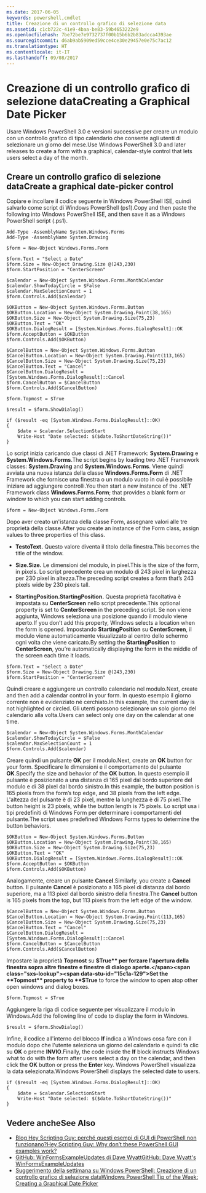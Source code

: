 ```yaml
---
ms.date: 2017-06-05
keywords: powershell,cmdlet
title: Creazione di un controllo grafico di selezione data
ms.assetid: c1cb722c-41e9-4baa-be83-59b4653222e9
ms.openlocfilehash: 7be72be7e9732737f00b15b6b2b83adcca4393ae
ms.sourcegitcommit: d6ab9ab5909ed59cce4ce30e29457e0e75c7ac12
ms.translationtype: HT
ms.contentlocale: it-IT
ms.lasthandoff: 09/08/2017
---
```

# <a name="creating-a-graphical-date-picker"></a><span data-ttu-id="15c1a-103">Creazione di un controllo grafico di selezione data</span><span class="sxs-lookup"><span data-stu-id="15c1a-103">Creating a Graphical Date Picker</span></span>
<span data-ttu-id="15c1a-104">Usare Windows PowerShell 3.0 e versioni successive per creare un modulo con un controllo grafico di tipo calendario che consente agli utenti di selezionare un giorno del mese.</span><span class="sxs-lookup"><span data-stu-id="15c1a-104">Use Windows PowerShell 3.0 and later releases to create a form with a graphical, calendar-style control that lets users select a day of the month.</span></span>

## <a name="create-a-graphical-date-picker-control"></a><span data-ttu-id="15c1a-105">Creare un controllo grafico di selezione data</span><span class="sxs-lookup"><span data-stu-id="15c1a-105">Create a graphical date-picker control</span></span>
<span data-ttu-id="15c1a-106">Copiare e incollare il codice seguente in Windows PowerShell ISE, quindi salvarlo come script di Windows PowerShell (ps1).</span><span class="sxs-lookup"><span data-stu-id="15c1a-106">Copy and then paste the following into Windows PowerShell ISE, and then save it as a Windows PowerShell script (.ps1).</span></span>

```
Add-Type -AssemblyName System.Windows.Forms
Add-Type -AssemblyName System.Drawing

$form = New-Object Windows.Forms.Form 

$form.Text = "Select a Date" 
$form.Size = New-Object Drawing.Size @(243,230) 
$form.StartPosition = "CenterScreen"

$calendar = New-Object System.Windows.Forms.MonthCalendar 
$calendar.ShowTodayCircle = $False
$calendar.MaxSelectionCount = 1
$form.Controls.Add($calendar) 

$OKButton = New-Object System.Windows.Forms.Button
$OKButton.Location = New-Object System.Drawing.Point(38,165)
$OKButton.Size = New-Object System.Drawing.Size(75,23)
$OKButton.Text = "OK"
$OKButton.DialogResult = [System.Windows.Forms.DialogResult]::OK
$form.AcceptButton = $OKButton
$form.Controls.Add($OKButton)

$CancelButton = New-Object System.Windows.Forms.Button
$CancelButton.Location = New-Object System.Drawing.Point(113,165)
$CancelButton.Size = New-Object System.Drawing.Size(75,23)
$CancelButton.Text = "Cancel"
$CancelButton.DialogResult = [System.Windows.Forms.DialogResult]::Cancel
$form.CancelButton = $CancelButton
$form.Controls.Add($CancelButton)

$form.Topmost = $True

$result = $form.ShowDialog() 

if ($result -eq [System.Windows.Forms.DialogResult]::OK)
{
    $date = $calendar.SelectionStart
    Write-Host "Date selected: $($date.ToShortDateString())"
}
```

<span data-ttu-id="15c1a-107">Lo script inizia caricando due classi di .NET Framework: **System.Drawing** e **System.Windows.Forms**.</span><span class="sxs-lookup"><span data-stu-id="15c1a-107">The script begins by loading two .NET Framework classes: **System.Drawing** and **System.Windows.Forms**.</span></span> <span data-ttu-id="15c1a-108">Viene quindi avviata una nuova istanza della classe **Windows.Forms.Form** di .NET Framework che fornisce una finestra o un modulo vuoto in cui è possibile iniziare ad aggiungere controlli.</span><span class="sxs-lookup"><span data-stu-id="15c1a-108">You then start a new instance of the .NET Framework class **Windows.Forms.Form**; that provides a blank form or window to which you can start adding controls.</span></span>

```
$form = New-Object Windows.Forms.Form
```

<span data-ttu-id="15c1a-109">Dopo aver creato un'istanza della classe Form, assegnare valori alle tre proprietà della classe.</span><span class="sxs-lookup"><span data-stu-id="15c1a-109">After you create an instance of the Form class, assign values to three properties of this class.</span></span>

- <span data-ttu-id="15c1a-110">**Testo**</span><span class="sxs-lookup"><span data-stu-id="15c1a-110">**Text.**</span></span> <span data-ttu-id="15c1a-111">Questo valore diventa il titolo della finestra.</span><span class="sxs-lookup"><span data-stu-id="15c1a-111">This becomes the title of the window.</span></span>

- <span data-ttu-id="15c1a-112">**Size.**</span><span class="sxs-lookup"><span data-stu-id="15c1a-112">**Size.**</span></span> <span data-ttu-id="15c1a-113">Le dimensioni del modulo, in pixel.</span><span class="sxs-lookup"><span data-stu-id="15c1a-113">This is the size of the form, in pixels.</span></span> <span data-ttu-id="15c1a-114">Lo script precedente crea un modulo di 243 pixel in larghezza per 230 pixel in altezza.</span><span class="sxs-lookup"><span data-stu-id="15c1a-114">The preceding script creates a form that’s 243 pixels wide by 230 pixels tall.</span></span>

- <span data-ttu-id="15c1a-115">**StartingPosition.**</span><span class="sxs-lookup"><span data-stu-id="15c1a-115">**StartingPosition.**</span></span> <span data-ttu-id="15c1a-116">Questa proprietà facoltativa è impostata su **CenterScreen** nello script precedente.</span><span class="sxs-lookup"><span data-stu-id="15c1a-116">This optional property is set to **CenterScreen** in the preceding script.</span></span> <span data-ttu-id="15c1a-117">Se non viene aggiunta, Windows seleziona una posizione quando il modulo viene aperto.</span><span class="sxs-lookup"><span data-stu-id="15c1a-117">If you don’t add this property, Windows selects a location when the form is opened.</span></span> <span data-ttu-id="15c1a-118">Impostando **StartingPosition** su **CenterScreen**, il modulo viene automaticamente visualizzato al centro dello schermo ogni volta che viene caricato.</span><span class="sxs-lookup"><span data-stu-id="15c1a-118">By setting the **StartingPosition** to **CenterScreen**, you’re automatically displaying the form in the middle of the screen each time it loads.</span></span>

```
$form.Text = "Select a Date" 
$form.Size = New-Object Drawing.Size @(243,230) 
$form.StartPosition = "CenterScreen"
```

<span data-ttu-id="15c1a-119">Quindi creare e aggiungere un controllo calendario nel modulo.</span><span class="sxs-lookup"><span data-stu-id="15c1a-119">Next, create and then add a calendar control in your form.</span></span> <span data-ttu-id="15c1a-120">In questo esempio il giorno corrente non è evidenziato né cerchiato.</span><span class="sxs-lookup"><span data-stu-id="15c1a-120">In this example, the current day is not highlighted or circled.</span></span> <span data-ttu-id="15c1a-121">Gli utenti possono selezionare un solo giorno del calendario alla volta.</span><span class="sxs-lookup"><span data-stu-id="15c1a-121">Users can select only one day on the calendar at one time.</span></span>

```
$calendar = New-Object System.Windows.Forms.MonthCalendar 
$calendar.ShowTodayCircle = $False
$calendar.MaxSelectionCount = 1
$form.Controls.Add($calendar)
```

<span data-ttu-id="15c1a-122">Creare quindi un pulsante **OK** per il modulo.</span><span class="sxs-lookup"><span data-stu-id="15c1a-122">Next, create an **OK** button for your form.</span></span> <span data-ttu-id="15c1a-123">Specificare le dimensioni e il comportamento del pulsante **OK**.</span><span class="sxs-lookup"><span data-stu-id="15c1a-123">Specify the size and behavior of the **OK** button.</span></span> <span data-ttu-id="15c1a-124">In questo esempio il pulsante è posizionato a una distanza di 165 pixel dal bordo superiore del modulo e di 38 pixel dal bordo sinistro.</span><span class="sxs-lookup"><span data-stu-id="15c1a-124">In this example, the button position is 165 pixels from the form’s top edge, and 38 pixels from the left edge.</span></span> <span data-ttu-id="15c1a-125">L'altezza del pulsante è di 23 pixel, mentre la lunghezza è di 75 pixel.</span><span class="sxs-lookup"><span data-stu-id="15c1a-125">The button height is 23 pixels, while the button length is 75 pixels.</span></span> <span data-ttu-id="15c1a-126">Lo script usa i tipi predefiniti di Windows Form per determinare i comportamenti del pulsante.</span><span class="sxs-lookup"><span data-stu-id="15c1a-126">The script uses predefined Windows Forms types to determine the button behaviors.</span></span>

```
$OKButton = New-Object System.Windows.Forms.Button
$OKButton.Location = New-Object System.Drawing.Point(38,165)
$OKButton.Size = New-Object System.Drawing.Size(75,23)
$OKButton.Text = "OK"
$OKButton.DialogResult = [System.Windows.Forms.DialogResult]::OK
$form.AcceptButton = $OKButton
$form.Controls.Add($OKButton)
```

<span data-ttu-id="15c1a-127">Analogamente, creare un pulsante **Cancel**.</span><span class="sxs-lookup"><span data-stu-id="15c1a-127">Similarly, you create a **Cancel** button.</span></span> <span data-ttu-id="15c1a-128">Il pulsante **Cancel** è posizionato a 165 pixel di distanza dal bordo superiore, ma a 113 pixel dal bordo sinistro della finestra.</span><span class="sxs-lookup"><span data-stu-id="15c1a-128">The **Cancel** button is 165 pixels from the top, but 113 pixels from the left edge of the window.</span></span>

```
$CancelButton = New-Object System.Windows.Forms.Button
$CancelButton.Location = New-Object System.Drawing.Point(113,165)
$CancelButton.Size = New-Object System.Drawing.Size(75,23)
$CancelButton.Text = "Cancel"
$CancelButton.DialogResult = [System.Windows.Forms.DialogResult]::Cancel
$form.CancelButton = $CancelButton
$form.Controls.Add($CancelButton)
```

<span data-ttu-id="15c1a-129">Impostare la proprietà **Topmost** su **$True** per forzare l'apertura della finestra sopra altre finestre e finestre di dialogo aperte.</span><span class="sxs-lookup"><span data-stu-id="15c1a-129">Set the **Topmost** property to **$True** to force the window to open atop other open windows and dialog boxes.</span></span>

```
$form.Topmost = $True
```

<span data-ttu-id="15c1a-130">Aggiungere la riga di codice seguente per visualizzare il modulo in Windows.</span><span class="sxs-lookup"><span data-stu-id="15c1a-130">Add the following line of code to display the form in Windows.</span></span>

```
$result = $form.ShowDialog()
```

<span data-ttu-id="15c1a-131">Infine, il codice all'interno del blocco **If** indica a Windows cosa fare con il modulo dopo che l'utente seleziona un giorno del calendario e quindi fa clic su **OK** o preme **INVIO**.</span><span class="sxs-lookup"><span data-stu-id="15c1a-131">Finally, the code inside the **If** block instructs Windows what to do with the form after users select a day on the calendar, and then click the **OK** button or press the **Enter** key.</span></span> <span data-ttu-id="15c1a-132">Windows PowerShell visualizza la data selezionata.</span><span class="sxs-lookup"><span data-stu-id="15c1a-132">Windows PowerShell displays the selected date to users.</span></span>

```
if ($result -eq [System.Windows.Forms.DialogResult]::OK)
{
    $date = $calendar.SelectionStart
    Write-Host "Date selected: $($date.ToShortDateString())"
}
```

## <a name="see-also"></a><span data-ttu-id="15c1a-133">Vedere anche</span><span class="sxs-lookup"><span data-stu-id="15c1a-133">See Also</span></span>
- [<span data-ttu-id="15c1a-134">Blog Hey Scripting Guy: perché questi esempi di GUI di PowerShell non funzionano?</span><span class="sxs-lookup"><span data-stu-id="15c1a-134">Hey Scripting Guy:  Why don’t these PowerShell GUI examples work?</span></span>](http://go.microsoft.com/fwlink/?LinkId=506644)
- [<span data-ttu-id="15c1a-135">GitHub: WinFormsExampleUpdates di Dave Wyatt</span><span class="sxs-lookup"><span data-stu-id="15c1a-135">GitHub: Dave Wyatt's WinFormsExampleUpdates</span></span>](https://github.com/dlwyatt/WinFormsExampleUpdates)
- [<span data-ttu-id="15c1a-136">Suggerimento della settimana su Windows PowerShell: Creazione di un controllo grafico di selezione data</span><span class="sxs-lookup"><span data-stu-id="15c1a-136">Windows PowerShell Tip of the Week:  Creating a Graphical Date Picker</span></span>](http://technet.microsoft.com/library/ff730942.aspx)


